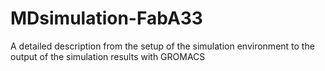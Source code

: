 # MDsimulation-FabA33
A detailed description from the setup of the simulation environment to the output of the simulation results with GROMACS
